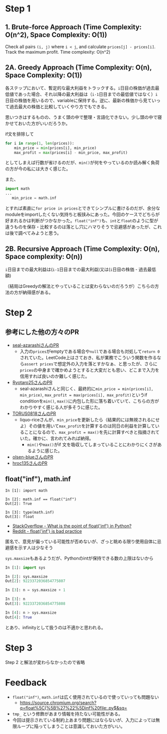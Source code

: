 # Step 1

## 1. Brute-force Approach (Time Complexity: O(n^2), Space Complexity: O(1))

Check all pairs `(i, j)` where `i < j`, and calculate `prices[j] - prices[i]`. Track the maximum profit. Time complexity: O(n^2)

## 2A. Greedy Approach (Time Complexity: O(n), Space Complexity: O(1))

各ステップにおいて、暫定的な最大利益をトラックする。`i`日目の株価が過去最低値であった場合、それ以降の最大利益は（`i-1`日目までの最低値ではなく）`i`日目の株価を用いるので、variableに保持する。逆に、最新の株価から見ていって過去最大の株価と比較していくやり方でもできる。

思いつきはするものの、うまく頭の中で整理・言語化できない。少し頭の中で寝かせておいた方がいいだろうか。

if文を排除して

```python
for i in range(1, len(prices)):
    min_price = min(prices[i], min_price)
    max_profit = max(prices[i] - min_price, max_profit)
```

としてしまえば行数が省けるのだが、`min()`が何をやっているのか読み解く負荷の方が今の私には大きく感じた。

また、

```python
import math
...
   min_price = math.inf
```

とすれば素直に`for price in prices`とできてシンプルに書けるのだが、余分なmoduleをimportしたくない気持ちと板挟みにあった。今回のケースでどちらが好まれるかは判断がつかなかった。`float("inf")`も、`int`と`float`のように型が違うものを保存・比較するのは落とし穴にハマりそうで忌避感があったが、これは後で調べてみようと思う。

## 2B. Recursive Approach (Time Complexity: O(n), Space complexity: O(n))

`i`日目までの最大利益は(`i-1`日目までの最大利益)又は(`i`日目の株価 - 過去最低額)

（結局はGreedyの解法とやっていることは変わらないのだろうが）こちらの方法の方が納得感がある。

# Step 2

## 参考にした他の方々のPR

- [seal-azarashiさんのPR](https://github.com/seal-azarashi/leetcode/pull/35)
	- 入力の`prices`がemptyである場合や`null`である場合も対処して`return 0`されていた。LeetCode上はさておき、私が業務でこういう関数を作るなら`assert prices`で想定外の入力を落とすかなぁ、と思ったが、さらに`prices`の中身まで確かめようとすると大変だとも思い、どこまで入力を信用すれば良いのか難しく感じた。
- [Ryotaro25さんのPR](https://github.com/Ryotaro25/leetcode_first60/pull/41)
	- seal-azarashiさんと同じく、最終的に`min_price = min(prices[i], min_price)`, `max_profit = max(prices[i], max_profit)`というif conditionを`min()`, `max()`に内包した形に落ち着いていて、こちらの方がわかりやすく感じる人が多そうに感じた。
- [TORUS0818さんのPR](https://github.com/TORUS0818/leetcode/pull/39)
	- liquo-riceさんが、`min_price`を更新したら（結果的には無視されるにせよ）その値を用いて`max_profit`を計算するのは同日の利益を計算していることになるので、`max_profit = max()`を先に計算すべきと指摘されていた。確かに、言われてみれば納得。
		- `min()`や`max()`がif 文を吸収してしまっていることにわかりにくさがあるように感じた。
- [olsen-blueさんのPR](https://github.com/olsen-blue/Arai60/pull/37)
- [hroc135さんのPR](https://github.com/hroc135/leetcode/pull/35)

## float("inf"), math.inf

```
In [1]: import math

In [2]: math.inf == float("inf")
Out[2]: True

In [3]: type(math.inf)
Out[3]: float
```

- [StackOverflow - What is the point of float('inf') in Python?](https://stackoverflow.com/questions/34264710/what-is-the-point-of-floatinf-in-python)
- [Reddit - float('inf') is bad practice](https://www.reddit.com/r/Python/comments/1c4x7b7/floatinf_is_bad_practice/?rdt=41431)

匿名で、意見が偏っている可能性が否めないが、ざっと眺める限り使用自体に忌避感を示す人は少なそう

`sys.maxsize`もあるようだが、Pythonのintが保持できる数の上限はないから

```python
In [1]: import sys

In [2]: sys.maxsize
Out[2]: 9223372036854775807

In [3]: n = sys.maxsize + 1

In [3]: n
Out[3]: 9223372036854775808

In [4]: n > sys.maxsize
Out[4]: True
```

とあり、infinityとして扱うのは不適かと思われる。

# Step 3

Step 2 と解法が変わらなかったので省略

# Feedback

- `float("inf")`, `math.inf`は広く使用されているので使っていっても問題ない
	- https://source.chromium.org/search?q=float%5C(%5B%27%22%5Dinf%20file:.py$&sq=
- `tmp_` という修飾があまり情報を持たない可能性がある。
- 今回は提示されている制約上あまり問題にはならないが、入力によっては無限ループに陥ってしまうことは意識しておいた方がいい。
